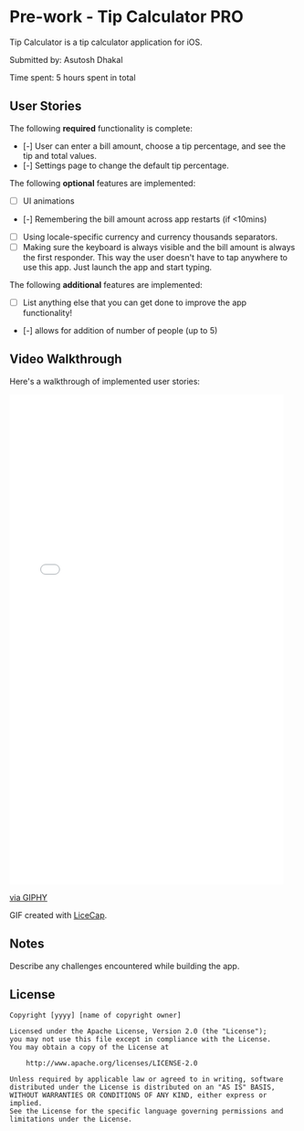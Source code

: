 # Pre-work - Tip Calculator PRO

Tip Calculator is a tip calculator application for iOS.

Submitted by: Asutosh Dhakal

Time spent: 5 hours spent in total

## User Stories

The following **required** functionality is complete:

* [-] User can enter a bill amount, choose a tip percentage, and see the tip and total values.
* [-] Settings page to change the default tip percentage.

The following **optional** features are implemented:
* [ ] UI animations
* [-] Remembering the bill amount across app restarts (if <10mins)
* [ ] Using locale-specific currency and currency thousands separators.
* [ ] Making sure the keyboard is always visible and the bill amount is always the first responder. This way the user doesn't have to tap anywhere to use this app. Just launch the app and start typing.

The following **additional** features are implemented:

- [ ] List anything else that you can get done to improve the app functionality!
- [-] allows for addition of number of people (up to 5)

## Video Walkthrough 

Here's a walkthrough of implemented user stories:

<iframe src="//giphy.com/embed/3oz8xvQMaPA75rpD1u" width="480" height="859" frameBorder="0" class="giphy-embed" allowFullScreen></iframe><p><a href="https://giphy.com/gifs/3oz8xvQMaPA75rpD1u">via GIPHY</a></p>

GIF created with [LiceCap](http://www.cockos.com/licecap/).

## Notes

Describe any challenges encountered while building the app.

## License

    Copyright [yyyy] [name of copyright owner]

    Licensed under the Apache License, Version 2.0 (the "License");
    you may not use this file except in compliance with the License.
    You may obtain a copy of the License at

        http://www.apache.org/licenses/LICENSE-2.0

    Unless required by applicable law or agreed to in writing, software
    distributed under the License is distributed on an "AS IS" BASIS,
    WITHOUT WARRANTIES OR CONDITIONS OF ANY KIND, either express or implied.
    See the License for the specific language governing permissions and
    limitations under the License.
